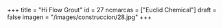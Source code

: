 +++
title = "Hi Flow Grout"
id = 27
ncmarcas = ["Euclid Chemical"]
draft = false
imagen = "/images/construccion/28.jpg"
+++

<!--more-->